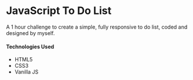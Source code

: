 # JavaScript To Do List
A 1 hour challenge to create a simple, fully responsive to do list, coded and designed by myself.  

#### Technologies Used
+ HTML5
+ CSS3
+ Vanilla JS
